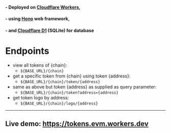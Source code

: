 
#### - Deployed on [Cloudflare Workers](https://workers.cloudflare.com/),
#### - using [Hono](https://hono.dev/) web framework,
#### - and [Cloudflare D1](https://developers.cloudflare.com/d1/) (SQLite) for database

# Endpoints

- view all tokens of {chain}:
  - `${BASE_URL}/{chain}`
- get a specific token from {chain} using token {address}:
  - `${BASE_URL}/{chain}/token/{address}`
- same as above but token {address} as supplied as query parameter:
  - `${BASE_URL}/{chain}/token?address={address}`
- get token logo by address:
  - `${BASE_URL}/{chain}/logo/{address}`

---

## Live demo: <https://tokens.evm.workers.dev>
